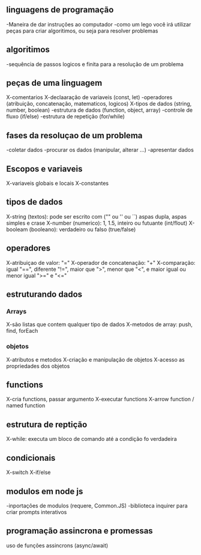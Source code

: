  ## linguagens de programação
 -Maneira de dar instruções ao computador
 -como um lego você irá utilizar peças para criar algoritimos, ou seja para resolver problemas

 ## algoritimos 
 -sequência de passos logicos e finita para a resolução de um problema

 ## peças de uma linguagem
 X-comentarios
 X-declaaração de variaveis (const, let)
 -operadores (atribuição, concatenação, matematicos, logicos)
 X-tipos de dados (string, number, boolean)
 -estrutura de dados (function, object, array)
 -controle de fluxo (if/else)
 -estrutura de repetição (for/while)

 ## fases da resoluçao de um problema
 -coletar dados
 -procurar os dados (manipular, alterar ...)
 -apresentar dados

 ## Escopos e variaveis
 X-variaveis globais e locais
 X-constantes

## tipos de dados

X-string (textos): pode ser escrito com ("" ou '' ou ´´) aspas dupla, aspas simples e crase
X-number (numerico): 1, 1.5, inteiro ou futuante (int/flout)
X-booleam (booleano): verdadeiro ou falso (true/false) 

## operadores

X-atribuiçao de valor: "="
X-operador de concatenação: "+"
X-comparação: igual "==", diferente "!=", maior que ">", menor que "<", e maior igual ou menor igual ">=" e "<="


## estruturando dados

### Arrays

X-são listas que contem qualquer tipo de dados
X-metodos de array: push, find, forEach 

### objetos

X-atributos e metodos
X-criação e manipulação de objetos
X-acesso as propriedades dos objetos

## functions

X-cria functions, passar argumento
X-executar functions
X-arrow function / named function

## estrutura de reptição

X-while: executa um bloco de comando até a condição fo verdadeira 

## condicionais

X-switch
X-if/else

## modulos em node js

-inportações de modulos (requere, Common.JS)
-biblioteca inquirer para criar prompts interativos

## programação assincrona e promessas

uso de funções assincrons (async/await)